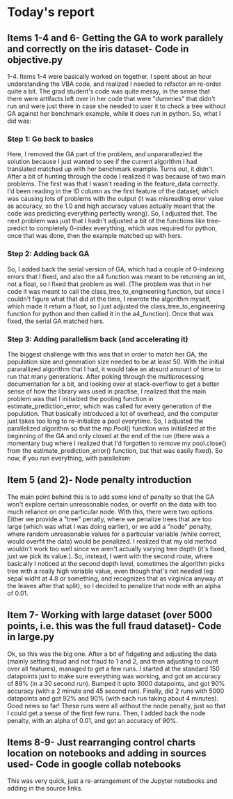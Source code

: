 # Today's report
## Items 1-4 and 6- Getting the GA to work parallely and correctly on the iris dataset- Code in objective.py
1-4. Items 1-4 were basically worked on together. I spent about an hour understanding the VBA code, and realized I needed to refactor an re-order quite a bit. The grad student's code was quite messy, in the sense that there were artifacts left over in her code that were "dummies" that didn't run and were just there in case she needed to user it to check a tree without GA against her benchmark example, while it does run in python. So, what I did was:

### Step 1: Go back to basics
Here, I removed the GA part of the problem, and unpararallezied the solution because I just wanted to see if the current algorithm I had translated matched up with her benchmark example. Turns out, it didn't. After a bit of hunting through the code I realized it was because of two main problems. The first was that I wasn't reading in the feature_data correctly. I'd been reading in the ID column as the first feature of the dataset, which was causing lots of problems with the output (it was misreading error value as accuracy, so the 1.0 and high accuracy values actually meant that the code was predicting everything perfectly wrong). So, I adjusted that. The next problem was just that I hadn't adjusted a bit of the functions like tree-predict to completely 0-index everything, which was required for python, once that was done, then the example matched up with hers.

### Step 2: Adding back GA
So, I added back the serial version of GA, which had a couple of 0-indexing errors that I fixed, and also the a4 function was meant to be returning an int, not a float, so I fixed that problem as well. (The problem was that in her code it was meant to call the class_tree_to_engineering function, but since I couldn't figure what that did at the time, I rewrote the algorithm myself, which made it return a float, so I just adjusted the class_tree_to_engineering function for python and then called it in the a4_function). Once that was fixed, the serial GA matched hers.

### Step 3: Adding parallelism back (and accelerating it)
The biggest challenge with this was that in order to match her GA, the population size and generation size needed to be at least 50. With the initial pararallized algorithm that I had, it would take an absurd amount of time to run that many generations. After poking through the multiprocessing documentation for a bit, and looking over at stack-overflow to get a better sense of how the library was used in practise, I realized that the main problem was that I initialzed the pooling function in estimate_prediction_error, which was called for every generation of the population. That basically introduced a lot of overhead, and the computer just takes too long to re-initialize a pool everytime. So, I adjusted the parallelized algorithm so that the mp.Pool() function was initialized at the beginning of the GA and only closed at the end of the run (there was a momentary bug where I realized that I'd forgotten to remove my pool.close() from the estimate_prediction_error() function, but that was easily fixed). So now, if you run everything, with parallelism 

## Item 5 (and 2)- Node penalty introduction
The main point behind this is to add some kind of penalty so that the GA won't explore certain unreasonable nodes, or overfit on the data with too much reliance on one particular node. With this, there were two options. Either we provide a "tree" penatly, where we penalize trees that are too large (which was what I was doing earlier), or we add a "node" penalty, where random unreasonable values for a particular variable (while correct, would overfit the data) would be penalized. I realized that my old method wouldn't work too well since we aren't actually varying tree depth (it's fixed, just we pick its value.). So, instead, I went with the second route, where basically I noticed at the second depth level, sometimes the algorithm picks tree with a really high variable value, even though that's not needed (eg: sepal widht at 4.8 or something, and recognizes that as virginica anyway at the leaves after that split), so I decided to penalize that node with an alpha of 0.01.

## Item 7- Working with large dataset (over 5000 points, i.e. this was the full fraud dataset)- Code in large.py
Ok, so this was the big one. After a bit of fidgeting and adjusting the data (mainly setting fraud and not fraud to 1 and 2, and then adjusting to count over all features), managed to get a few runs. I started at the standard 150 datapoints just to make sure everything was working, and got an accuracy of 89% (in a 30 second run). Bumped it upto 3000 datapoints, and got 90% accuracy (with a 2 minute and 45 second run). Finally, did 2 runs with 5000 datapoints and got 92% and 90% (with each run taking about 4 minutes). Good news so far! These runs were all without the node penalty, just so that I could get a sense of the first few runs. Then, I added back the node penalty, with an alpha of 0.01, and got an accuracy of 90%.

## Items 8-9- Just rearranging control charts location on notebooks and adding in sources used- Code in google collab notebooks
This was very quick, just a re-arrangement of the Jupyter notebooks and adding in the source links.